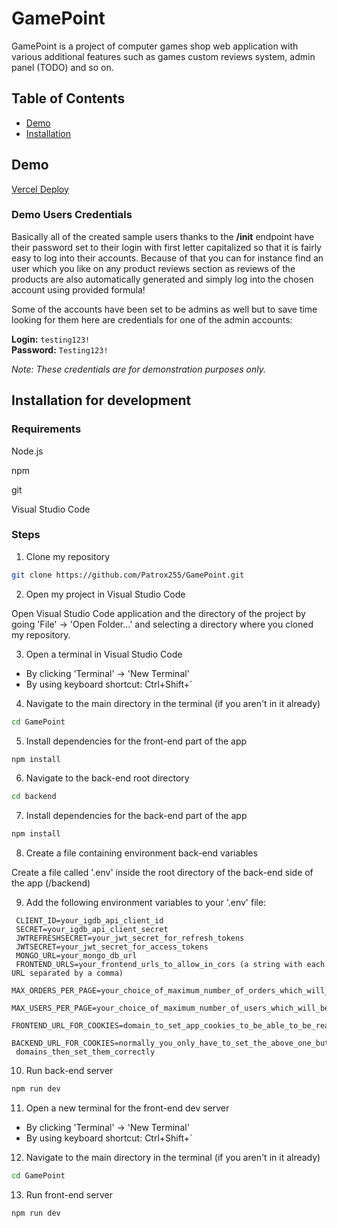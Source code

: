 # GamePoint

GamePoint is a project of computer games shop web application with various additional features such as games custom reviews system, admin panel (TODO) and so on.

## Table of Contents

- [Demo](#demo)
- [Installation](#installation-for-development)

## Demo

[Vercel Deploy](https://game-point-xi.vercel.app/)

### Demo Users Credentials

Basically all of the created sample users thanks to the **/init** endpoint have their password set to their login with first letter capitalized so that it is fairly easy to log into their accounts. Because of that you can for instance find an user which you like on any product reviews section as reviews of the products are also automatically generated and simply log into the chosen account using provided formula!

Some of the accounts have been set to be admins as well but to save time looking for them here are credentials for one of the admin accounts:

**Login:** `testing123!`  
**Password:** `Testing123!`

_Note: These credentials are for demonstration purposes only._

## Installation for development

### Requirements

Node.js

npm

git

Visual Studio Code

### Steps

1. Clone my repository

```sh
git clone https://github.com/Patrox255/GamePoint.git
```

2. Open my project in Visual Studio Code

Open Visual Studio Code application and the directory of the project by going 'File' -> 'Open Folder...' and selecting a directory where you cloned my repository.

3. Open a terminal in Visual Studio Code

- By clicking 'Terminal' -> 'New Terminal'
- By using keyboard shortcut: Ctrl+Shift+`

4. Navigate to the main directory in the terminal (if you aren't in it already)

```sh
cd GamePoint
```

5. Install dependencies for the front-end part of the app

```sh
npm install
```

6. Navigate to the back-end root directory

```sh
cd backend
```

7. Install dependencies for the back-end part of the app

```sh
npm install
```

8. Create a file containing environment back-end variables

Create a file called '.env' inside the root directory of the back-end side of the app (/backend)

9. Add the following environment variables to your '.env' file:

```env
 CLIENT_ID=your_igdb_api_client_id
 SECRET=your_igdb_api_client_secret
 JWTREFRESHSECRET=your_jwt_secret_for_refresh_tokens
 JWTSECRET=your_jwt_secret_for_access_tokens
 MONGO_URL=your_mongo_db_url
 FRONTEND_URLS=your_frontend_urls_to_allow_in_cors (a string with each URL separated by a comma)
 MAX_ORDERS_PER_PAGE=your_choice_of_maximum_number_of_orders_which_will_be_displayed_at_one_time_on_user_panel_page
 MAX_USERS_PER_PAGE=your_choice_of_maximum_number_of_users_which_will_be_displayed_at_one_time_on_admin_panel_page_users_section
 FRONTEND_URL_FOR_COOKIES=domain_to_set_app_cookies_to_be_able_to_be_read_by_backend_from_frontend
 BACKEND_URL_FOR_COOKIES=normally_you_only_have_to_set_the_above_one_but_in_case_your_backend_and_frontend_are_on_different_
 domains_then_set_them_correctly
```

10. Run back-end server

```sh
npm run dev
```

11. Open a new terminal for the front-end dev server

- By clicking 'Terminal' -> 'New Terminal'
- By using keyboard shortcut: Ctrl+Shift+`

12. Navigate to the main directory in the terminal (if you aren't in it already)

```sh
cd GamePoint
```

13. Run front-end server

```sh
npm run dev
```
